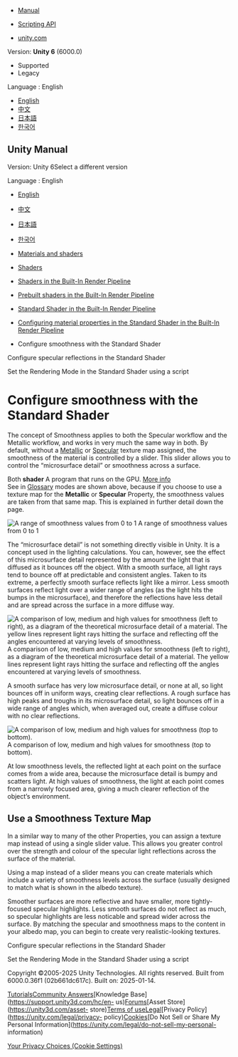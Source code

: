 [](https://docs.unity3d.com)

  * [Manual](../Manual/index.html)
  * [Scripting API](../ScriptReference/index.html)

  * [unity.com](https://unity.com/)

Version: **Unity 6** (6000.0)

  * Supported
  * Legacy

Language : English

  * [English](/Manual/StandardShaderMaterialParameterSmoothness.html)
  * [中文](/cn/current/Manual/StandardShaderMaterialParameterSmoothness.html)
  * [日本語](/ja/current/Manual/StandardShaderMaterialParameterSmoothness.html)
  * [한국어](/kr/current/Manual/StandardShaderMaterialParameterSmoothness.html)

[](https://docs.unity3d.com)

## Unity Manual

Version: Unity 6Select a different version

Language : English

  * [English](/Manual/StandardShaderMaterialParameterSmoothness.html)
  * [中文](/cn/current/Manual/StandardShaderMaterialParameterSmoothness.html)
  * [日本語](/ja/current/Manual/StandardShaderMaterialParameterSmoothness.html)
  * [한국어](/kr/current/Manual/StandardShaderMaterialParameterSmoothness.html)

  * [Materials and shaders](materials-and-shaders.html)
  * [Shaders](Shaders.html)
  * [Shaders in the Built-In Render Pipeline](shader-built-in-birp-landing.html)
  * [Prebuilt shaders in the Built-In Render Pipeline](shader-built-in-birp.html)
  * [Standard Shader in the Built-In Render Pipeline](shader-StandardShader-landing.html)
  * [Configuring material properties in the Standard Shader in the Built-In Render Pipeline](StandardShaderChangeProperties.html)
  * Configure smoothness with the Standard Shader

[](StandardShaderMaterialParameterSpecular.html)

Configure specular reflections in the Standard Shader

[](StandardShaderMaterialParameterRenderingMode.html)

Set the Rendering Mode in the Standard Shader using a script

# Configure smoothness with the Standard Shader

The concept of Smoothness applies to both the Specular workflow and the
Metallic workflow, and works in very much the same way in both. By default,
without a [Metallic](StandardShaderMaterialParameterMetallic.html) or
[Specular](StandardShaderMaterialParameterSpecular.html) texture map assigned,
the smoothness of the material is controlled by a slider. This slider allows
you to control the “microsurface detail” or smoothness across a surface.

Both **shader** A program that runs on the GPU. [More info](Shaders.html)  
See in [Glossary](Glossary.html#Shader) modes are shown above, because if you
choose to use a texture map for the **Metallic** or **Specular** Property, the
smoothness values are taken from that same map. This is explained in further
detail down the page.

![A range of smoothness values from 0 to
1](../uploads/Main/StandardShaderSmoothnessGraduationTable.svg) A range of
smoothness values from 0 to 1

The “microsurface detail” is not something directly visible in Unity. It is a
concept used in the lighting calculations. You can, however, see the effect of
this microsurface detail represented by the amount the light that is diffused
as it bounces off the object. With a smooth surface, all light rays tend to
bounce off at predictable and consistent angles. Taken to its extreme, a
perfectly smooth surface reflects light like a mirror. Less smooth surfaces
reflect light over a wider range of angles (as the light hits the bumps in the
microsurface), and therefore the reflections have less detail and are spread
across the surface in a more diffuse way.

![A comparison of low, medium and high values for smoothness \(left to
right\), as a diagram of the theoretical microsurface detail of a material.
The yellow lines represent light rays hitting the surface and reflecting off
the angles encountered at varying levels of
smoothness.](../uploads/Main/StandardShaderMicrosurfaceDiagram.svg) A
comparison of low, medium and high values for smoothness (left to right), as a
diagram of the theoretical microsurface detail of a material. The yellow lines
represent light rays hitting the surface and reflecting off the angles
encountered at varying levels of smoothness.

A smooth surface has very low microsurface detail, or none at all, so light
bounces off in uniform ways, creating clear reflections. A rough surface has
high peaks and troughs in its microsurface detail, so light bounces off in a
wide range of angles which, when averaged out, create a diffuse colour with no
clear reflections.

![A comparison of low, medium and high values for smoothness \(top to
bottom\).](../uploads/Main/StandardShaderEnergyConservation.jpg) A comparison
of low, medium and high values for smoothness (top to bottom).

At low smoothness levels, the reflected light at each point on the surface
comes from a wide area, because the microsurface detail is bumpy and scatters
light. At high values of smoothness, the light at each point comes from a
narrowly focused area, giving a much clearer reflection of the object’s
environment.

## Use a Smoothness Texture Map

In a similar way to many of the other Properties, you can assign a texture map
instead of using a single slider value. This allows you greater control over
the strength and colour of the specular light reflections across the surface
of the material.

Using a map instead of a slider means you can create materials which include a
variety of smoothness levels across the surface (usually designed to match
what is shown in the albedo texture).

Smoother surfaces are more reflective and have smaller, more tightly-focused
specular highlights. Less smooth surfaces do not reflect as much, so specular
highlights are less noticable and spread wider across the surface. By matching
the specular and smoothness maps to the content in your albedo map, you can
begin to create very realistic-looking textures.

[](StandardShaderMaterialParameterSpecular.html)

Configure specular reflections in the Standard Shader

[](StandardShaderMaterialParameterRenderingMode.html)

Set the Rendering Mode in the Standard Shader using a script

Copyright ©2005-2025 Unity Technologies. All rights reserved. Built from
6000.0.36f1 (02b661dc617c). Built on: 2025-01-14.

[Tutorials](https://learn.unity.com/)[Community
Answers](https://answers.unity3d.com)[Knowledge
Base](https://support.unity3d.com/hc/en-
us)[Forums](https://forum.unity3d.com)[Asset Store](https://unity3d.com/asset-
store)[Terms of
use](https://docs.unity3d.com/Manual/TermsOfUse.html)[Legal](https://unity.com/legal)[Privacy
Policy](https://unity.com/legal/privacy-
policy)[Cookies](https://unity.com/legal/cookie-policy)[Do Not Sell or Share
My Personal Information](https://unity.com/legal/do-not-sell-my-personal-
information)

[Your Privacy Choices (Cookie Settings)](javascript:void\(0\);)


